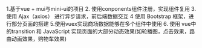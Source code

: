 1.基于vue + mui与mini-ui的项目
2. 使用conponents组件注册，实现组件复用
3.使用 Ajax（axios） 进行异步请求，前后端数据交互
4 使用 Bootstrap 框架，进行部分页面的搭建
5.使用vuex实现商场数据能够在多个组件中使用
6. 使用 vue中的transition 和 JavaScript 实现页面的大部分动态效果(如轮播图，点击效果，路由动画效果，购物车效果)
